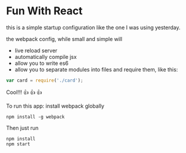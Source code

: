 # Fun With React 

this is a simple startup configuration like the one I was using yesterday. 

the webpack config, while small and simple will 
 * live reload server
 * automatically compile jsx
 * allow you to write es6
 * allow you to separate modules into files and require them, like this:
 


```javascript
var card = require('./card');
```


Cool!!!  :+1:  :+1:  :+1:


To run this app:
install webpack globally
```
npm install -g webpack
```

Then just run 
```
npm install
npm start
```